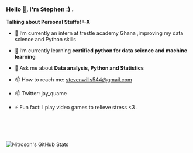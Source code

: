 ### Hello 👋, I'm Stephen :) .


**Talking about Personal Stuffs! :-X**


- 🔭 I’m currently an intern at trestle academy Ghana ,improving my data science and Python skills

- 🌱 I’m currently learning **certified python for data science and machine learning**

- 💬 Ask me about **Data analysis, Python and Statistics**

- 📫 How to reach me: stevenwills544@gmail.com

- 📫 Twitter: jay_quame

- ⚡ Fun fact: I play video games to relieve stress <3 .
</br>

<br></br>
![Nitroson's GitHub Stats](https://github-readme-stats.vercel.app/api?username=Nitroson&show_icons=true&hide_border=true)
